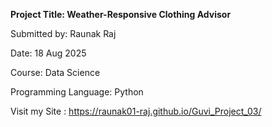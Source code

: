 **Project Title: Weather-Responsive Clothing Advisor**

Submitted by: Raunak Raj

Date: 18 Aug 2025

Course: Data Science 

Programming Language: Python

Visit my Site : https://raunak01-raj.github.io/Guvi_Project_03/

